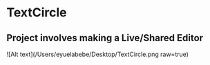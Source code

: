 # TextCircle

## Project involves making a Live/Shared Editor

![Alt text](/Users/eyuelabebe/Desktop/TextCircle.png raw=true)